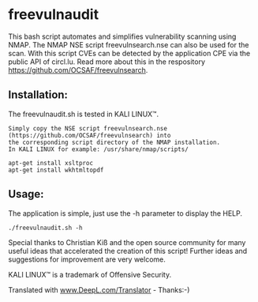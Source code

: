 # freevulnaudit

This bash script automates and simplifies vulnerability scanning using NMAP. The NMAP NSE script freevulnsearch.nse can also be used for the scan. With this script CVEs can be detected by the application CPE via the public API of circl.lu. Read more about this in the respository https://github.com/OCSAF/freevulnsearch.

## Installation:

The freevulnaudit.sh is tested in KALI LINUX™.

    Simply copy the NSE script freevulnsearch.nse (https://github.com/OCSAF/freevulnsearch) into
    the corresponding script directory of the NMAP installation.
    In KALI LINUX for example: /usr/share/nmap/scripts/

    apt-get install xsltproc
    apt-get install wkhtmltopdf

## Usage:

The application is simple, just use the -h parameter to display the HELP.

    ./freevulnaudit.sh -h

Special thanks to Christian Kiß and the open source community for many useful ideas that accelerated the creation of this script! Further ideas and suggestions for improvement are very welcome.


KALI LINUX™ is a trademark of Offensive Security.

Translated with www.DeepL.com/Translator - Thanks:-)
